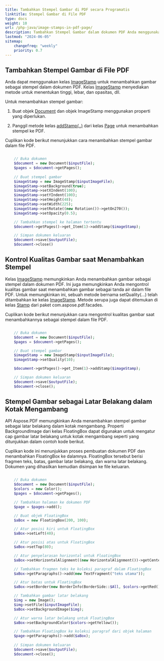 ```yaml
---
title: Tambahkan Stempel Gambar di PDF secara Programatis
linktitle: Stempel Gambar di File PDF
type: docs
weight: 10
url: /php-java/image-stamps-in-pdf-page/
description: Tambahkan Stempel Gambar dalam dokumen PDF Anda menggunakan kelas ImageStamp dengan pustaka Aspose.PDF untuk PHP via Java.
lastmod: "2024-06-05"
sitemap:
    changefreq: "weekly"
    priority: 0.7
---
```


## Tambahkan Stempel Gambar di File PDF

Anda dapat menggunakan kelas [ImageStamp](https://reference.aspose.com/pdf/java/com.aspose.pdf/ImageStamp) untuk menambahkan gambar sebagai stempel dalam dokumen PDF. Kelas [ImageStamp](https://reference.aspose.com/pdf/java/com.aspose.pdf/ImageStamp) menyediakan metode untuk menentukan tinggi, lebar, dan opasitas, dll.

Untuk menambahkan stempel gambar:

1. Buat objek [Document](https://reference.aspose.com/pdf/java/com.aspose.pdf/Document) dan objek ImageStamp menggunakan properti yang diperlukan.

1. Panggil metode kelas [addStamp(..)](https://reference.aspose.com/pdf/java/com.aspose.pdf/Page#addStamp-com.aspose.pdf.Stamp-) dari kelas [Page](https://reference.aspose.com/pdf/java/com.aspose.pdf/Page) untuk menambahkan stempel ke PDF.

Cuplikan kode berikut menunjukkan cara menambahkan stempel gambar dalam file PDF.

```php

    // Buka dokumen
    $document = new Document($inputFile);        
    $pages = $document->getPages();
  
    // Buat stempel gambar
    $imageStamp = new ImageStamp($inputImageFile);
    $imageStamp->setBackground(true);
    $imageStamp->setXIndent(100);
    $imageStamp->setYIndent(100);
    $imageStamp->setHeight(48);
    $imageStamp->setWidth(225);
    $imageStamp->setRotate((new Rotation())->getOn270());
    $imageStamp->setOpacity(0.5);

    // Tambahkan stempel ke halaman tertentu
    $document->getPages()->get_Item(1)->addStamp($imageStamp);

    // Simpan dokumen keluaran
    $document->save($outputFile);
    $document->close()
```

## Kontrol Kualitas Gambar saat Menambahkan Stempel

Kelas [ImageStamp](https://reference.aspose.com/pdf/java/com.aspose.pdf/ImageStamp) memungkinkan Anda menambahkan gambar sebagai stempel dalam dokumen PDF.
 Ini juga memungkinkan Anda mengontrol kualitas gambar saat menambahkan gambar sebagai tanda air dalam file PDF. Untuk memungkinkan ini, sebuah metode bernama setQuality(...) telah ditambahkan ke kelas [ImageStamp](https://reference.aspose.com/pdf/java/com.aspose.pdf/ImageStamp). Metode serupa juga dapat ditemukan di kelas [Stamp](https://reference.aspose.com/pdf/java/com.aspose.pdf/Stamp) dari paket com.aspose.pdf.facades.

Cuplikan kode berikut menunjukkan cara mengontrol kualitas gambar saat menambahkannya sebagai stempel dalam file PDF.

```php

    // Buka dokumen
    $document = new Document($inputFile);        
    $pages = $document->getPages();

    // Buat stempel gambar
    $imageStamp = new ImageStamp($inputImageFile);
    $imageStamp->setQuality(10);

    $document->getPages()->get_Item(1)->addStamp($imageStamp);

    // Simpan dokumen keluaran
    $document->save($outputFile);
    $document->close();        
```

## Stempel Gambar sebagai Latar Belakang dalam Kotak Mengambang

API Aspose.PDF memungkinkan Anda menambahkan stempel gambar sebagai latar belakang dalam kotak mengambang. Properti BackgroundImage dari kelas FloatingBox dapat digunakan untuk mengatur cap gambar latar belakang untuk kotak mengambang seperti yang ditunjukkan dalam contoh kode berikut.

Cuplikan kode ini menunjukkan proses pembuatan dokumen PDF dan menambahkan FloatingBox ke dalamnya. FloatingBox tersebut berisi fragmen teks, batas, gambar latar belakang, dan warna latar belakang. Dokumen yang dihasilkan kemudian disimpan ke file keluaran.

```php

    // Buka dokumen
    $document = new Document($inputFile);
    $colors = new Color();
    $pages = $document->getPages();

    // Tambahkan halaman ke dokumen PDF
    $page = $pages->add();

    // Buat objek FloatingBox
    $aBox = new FloatingBox(200, 100);

    // Atur posisi kiri untuk FloatingBox
    $aBox->setLeft(40);

    // Atur posisi atas untuk FloatingBox
    $aBox->setTop(80);

    // Atur penyelarasan horizontal untuk FloatingBox
    $aBox->setHorizontalAlignment((new HorizontalAlignment())->getCenter());

    // Tambahkan fragmen teks ke koleksi paragraf dalam FloatingBox
    $aBox->getParagraphs()->add(new TextFragment("teks utama"));

    // Atur batas untuk FloatingBox
    $aBox->setBorder(new BorderInfo(BorderSide::$All, $colors->getRed()));

    // Tambahkan gambar latar belakang
    $img = new Image();
    $img->setFile($inputImageFile);
    $aBox->setBackgroundImage($img);

    // Atur warna latar belakang untuk FloatingBox
    $aBox->setBackgroundColor($colors->getYellow());

    // Tambahkan FloatingBox ke koleksi paragraf dari objek halaman
    $page->getParagraphs()->add($aBox);
    
    // Simpan dokumen keluaran
    $document->save($outputFile);
    $document->close();
```